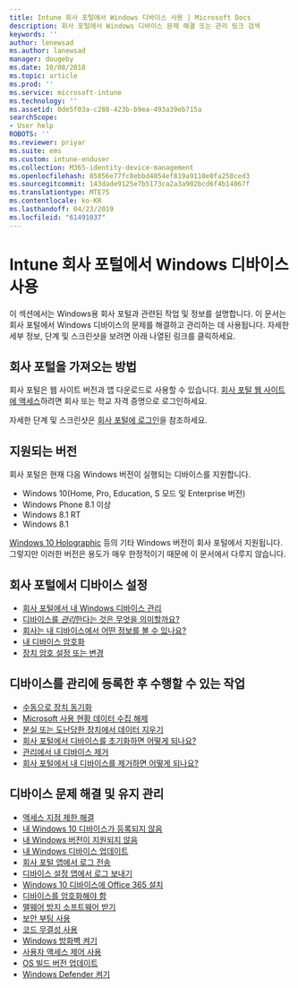```yaml
---
title: Intune 회사 포털에서 Windows 디바이스 사용 | Microsoft Docs
description: 회사 포털에서 Windows 디바이스 문제 해결 또는 관리 링크 검색
keywords: ''
author: lenewsad
ms.author: lanewsad
manager: dougeby
ms.date: 10/08/2018
ms.topic: article
ms.prod: ''
ms.service: microsoft-intune
ms.technology: ''
ms.assetid: 0de5f03a-c288-423b-b9ea-493a39eb715a
searchScope:
- User help
ROBOTS: ''
ms.reviewer: priyar
ms.suite: ems
ms.custom: intune-enduser
ms.collection: M365-identity-device-management
ms.openlocfilehash: 85856e77fc8ebbd4054ef819a9110e0fa258ced3
ms.sourcegitcommit: 143dade9125e7b5173ca2a3a902bcd6f4b14067f
ms.translationtype: MTE75
ms.contentlocale: ko-KR
ms.lasthandoff: 04/23/2019
ms.locfileid: "61491037"
---
```

# <a name="using-your-windows-device-with-intune-company-portal"></a>Intune 회사 포털에서 Windows 디바이스 사용

이 섹션에서는 Windows용 회사 포털과 관련된 작업 및 정보를 설명합니다. 이 문서는 회사 포털에서 Windows 디바이스의 문제를 해결하고 관리하는 데 사용됩니다. 자세한 세부 정보, 단계 및 스크린샷을 보려면 아래 나열된 링크를 클릭하세요.  

## <a name="how-to-get-company-portal"></a>회사 포털을 가져오는 방법
회사 포털은 웹 사이트 버전과 앱 다운로드로 사용할 수 있습니다. [회사 포털 웹 사이트에 액세스](https://go.microsoft.com/fwlink/?linkid=2010980)하려면 회사 또는 학교 자격 증명으로 로그인하세요.  

자세한 단계 및 스크린샷은 [회사 포털에 로그인](https://docs.microsoft.com/intune-user-help/sign-in-to-the-company-portal)을 참조하세요.

## <a name="supported-versions"></a>지원되는 버전

회사 포털은 현재 다음 Windows 버전이 실행되는 디바이스를 지원합니다.

* Windows 10(Home, Pro, Education, S 모드 및 Enterprise 버전)
* Windows Phone 8.1 이상
* Windows 8.1 RT
* Windows 8.1

[Windows 10 Holographic](https://www.microsoft.com/hololens) 등의 기타 Windows 버전이 회사 포털에서 지원됩니다. 그렇지만 이러한 버전은 용도가 매우 한정적이기 때문에 이 문서에서 다루지 않습니다.

## <a name="set-up-your-device-in-the-company-portal"></a>회사 포털에서 디바이스 설정
- [회사 포털에서 내 Windows 디바이스 관리](windows-enrollment-company-portal.md)  
- [ 디바이스를 *관리*한다는 것은 무엇을 의미할까요?](what-happens-if-you-install-the-company-portal-app-and-enroll-your-device-in-intune-windows.md)
- [회사는 내 디바이스에서 어떤 정보를 볼 수 있나요?](what-info-can-your-company-see-when-you-enroll-your-device-in-intune.md)
- [내 디바이스 암호화](encrypt-your-device-windows.md)
- [장치 암호 설정 또는 변경](set-or-change-your-password-windows.md)

## <a name="things-you-can-do-after-your-device-is-enrolled-in-management"></a>디바이스를 관리에 등록한 후 수행할 수 있는 작업
- [수동으로 장치 동기화](sync-your-device-manually-windows.md)
- [Microsoft 사용 현황 데이터 수집 해제](turn-off-microsoft-usage-data-collection-windows.md)
- [분실 또는 도난당한 장치에서 데이터 지우기](reset-erase-your-device-cpwebsite.md)
- [회사 포털에서 디바이스를 초기화하면 어떻게 되나요?](what-happens-if-you-reset-your-device-using-the-company-portal-windows.md)
- [관리에서 내 디바이스 제거](unenroll-your-device-from-intune-windows.md)
- [회사 포털에서 내 디바이스를 제거하면 어떻게 되나요?](what-happens-if-you-unenroll-your-device-from-intune-windows.md)

## <a name="troubleshoot-and-maintain-your-device"></a>디바이스 문제 해결 및 유지 관리
* [액세스 지점 제한 해결](resolve-access-point-restrictions.md)
* [내 Windows 10 디바이스가 등록되지 않음](troubleshoot-your-windows-10-device-windows.md)
* [내 Windows 버전이 지원되지 않음](your-windows-version-isnt-yet-supported.md)
* [내 Windows 디바이스 업데이트](you-need-to-update-your-windows-device.md)
* [회사 포털 앱에서 로그 전송](send-logs-to-your-it-admin-cp-windows.md)
* [디바이스 설정 앱에서 로그 보내기](send-logs-to-your-it-admin-settings-windows.md)
* [Windows 10 디바이스에 Office 365 설치](install-office-windows.md)
* [디바이스를 암호화해야 함](you-need-to-enable-windows-encryption.md)
* [맬웨어 방지 소프트웨어 받기](your-device-needs-antimalware-software.md)
* [보안 부팅 사용](you-need-to-enable-secure-boot-windows.md)
* [코드 무결성 사용](you-need-to-enable-code-integrity.md)
* [Windows 방화벽 켜기](you-need-to-enable-defender-firewall-windows.md)
* [사용자 액세스 제어 사용](you-need-to-enable-uac-windows.md)
* [OS 빌드 버전 업데이트](you-need-to-update-os-build-version-windows.md)
* [Windows Defender 켜기](turn-on-defender-windows.md)
